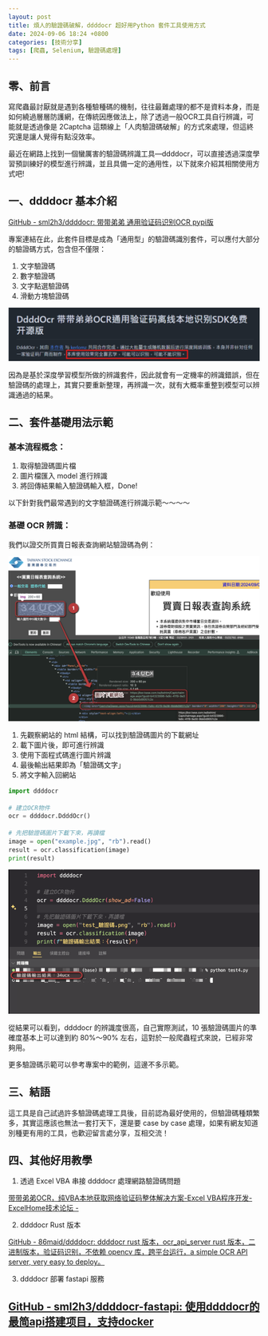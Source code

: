 ```yaml
---
layout: post
title: 煩人的驗證碼破解，ddddocr 超好用Python 套件工具使用方式
date: 2024-09-06 18:24 +0800
categories: [技術分享]
tags: [爬蟲, Selenium, 驗證碼處理]
---
```


## 零、前言

寫爬蟲最討厭就是遇到各種驗種碼的機制，往往最難處理的都不是資料本身，而是如何繞過層層防護網，在傳統因應做法上，除了透過一般OCR工具自行辨識，可能就是透過像是 2Captcha 這類線上「人肉驗證碼破解」的方式來處理，但這終究還是讓人覺得有點沒效率。

最近在網路上找到一個蠻厲害的驗證碼辨識工具—ddddocr，可以直接透過深度學習預訓練好的模型進行辨識，並且具備一定的通用性，以下就來介紹其相關使用方式吧!

## 一、ddddocr 基本介紹

[GitHub - sml2h3/ddddocr: 带带弟弟 通用验证码识别OCR pypi版](https://github.com/sml2h3/ddddocr)

專案連結在此，此套件目標是成為「通用型」的驗證碼識別套件，可以應付大部分的驗證碼方式，包含但不僅限：

1. 文字驗證碼
2. 數字驗證碼
3. 文字點選驗證碼
4. 滑動方塊驗證碼

![image.png](/assets/img/post_img/2024-09-06-驗證碼破解/181126ba-2fb7-45ce-86c7-f59423b5ab4a.png)

因為是基於深度學習模型所做的辨識套件，因此就會有一定機率的辨識錯誤，但在驗證碼的處理上，其實只要重新整理，再辨識一次，就有大概率重整到模型可以辨識通過的結果。

## 二、套件基礎用法示範

### 基本流程概念：

1. 取得驗證碼圖片檔
2. 圖片檔匯入 model 進行辨識
3. 將回傳結果輸入驗證碼輸入框，Done!

以下針對我們最常遇到的文字驗證碼進行辨識示範～～～～

### 基礎 OCR 辨識：

我們以證交所買賣日報表查詢網站驗證碼為例：

![image.png](/assets/img/post_img/2024-09-06-驗證碼破解/image.png)

1. 先觀察網站的 html 結構，可以找到驗證碼圖片的下載網址
2. 載下圖片後，即可進行辨識
3. 使用下面程式碼進行圖片辨識
4. 最後輸出結果即為「驗證碼文字」
5. 將文字輸入回網站

```python
import ddddocr

# 建立OCR物件
ocr = ddddocr.DdddOcr()

# 先把驗證碼圖片下載下來，再讀檔
image = open("example.jpg", "rb").read()
result = ocr.classification(image)
print(result)
```

![image.png](/assets/img/post_img/2024-09-06-驗證碼破解/image%201.png)

從結果可以看到，ddddocr 的辨識度很高，自己實際測試，10 張驗證碼圖片的準確度基本上可以達到約 80%～90% 左右，這對於一般爬蟲程式來說，已經非常夠用。

更多驗證碼示範可以參考專案中的範例，這邊不多示範。

## 三、結語

這工具是自己試過許多驗證碼處理工具後，目前認為最好使用的，但驗證碼種類繁多，其實這應該也無法一套打天下，還是要 case by case 處理，如果有網友知道別種更有用的工具，也歡迎留言處分享，互相交流！

## 四、其他好用教學

1. 透過 Excel VBA 串接 ddddocr 處理網路驗證碼問題

[带带弟弟OCR，纯VBA本地获取网络验证码整体解决方案-Excel VBA程序开发-ExcelHome技术论坛 -](https://club.excelhome.net/thread-1666823-1-1.html)

2. ddddocr Rust 版本

[GitHub - 86maid/ddddocr: ddddocr rust 版本，ocr_api_server rust 版本，二进制版本，验证码识别，不依赖 opencv 库，跨平台运行，a simple OCR API server, very easy to deploy。](https://github.com/86maid/ddddocr)

3. ddddocr 部署 fastapi 服務

[GitHub - sml2h3/ddddocr-fastapi: 使用ddddocr的最简api搭建项目，支持docker](https://github.com/sml2h3/ddddocr-fastapi?tab=readme-ov-file)
---
